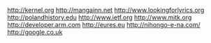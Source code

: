http://kernel.org http://mangainn.net http://www.lookingforlyrics.org http://polandhistory.edu http://www.ietf.org http://www.mitk.org http://developer.arm.com http://eures.eu http://nihongo-e-na.com/ http://google.co.uk
